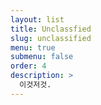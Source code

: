 ```yaml
---
layout: list
title: Unclassfied
slug: unclassified
menu: true
submenu: false
order: 4
description: >
  이것저것.
---
```

